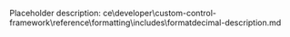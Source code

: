 Placeholder description: ce\developer\custom-control-framework\reference\formatting\includes\formatdecimal-description.md
